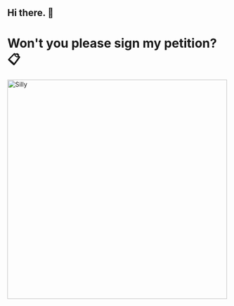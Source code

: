 ## Hi there. 👋
# Won't you please sign my petition? 📋
<img src="https://github.com/washikarasu/washikarasu/assets/85062773/de3cc65b-6a3b-43c1-b43b-cfd133c10c69" alt="Silly" height="500em" />
